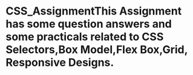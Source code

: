 # CSS_AssignmentThis Assignment has some question answers and some practicals related to CSS Selectors,Box Model,Flex Box,Grid, Responsive Designs.
